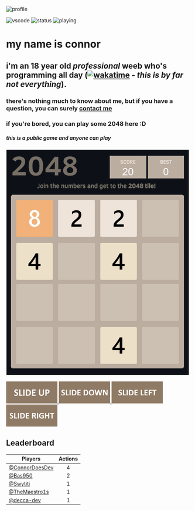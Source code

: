 ![profile](https://discord.c99.nl/widget/theme-3/744603004493365330.png)

![vscode](https://dev.discordprofiles.me/badge/vscode/744603004493365330)
![status](https://dev.discordprofiles.me/badge/status/744603004493365330?simple=true)
![playing](https://dev.discordprofiles.me/badge/playing/744603004493365330)

# my name is connor
## i'm an 18 year old *professional* weeb who's programming all day ([![wakatime](https://wakatime.com/badge/user/b2333aba-310c-4dc1-b38d-616928f60374.svg)](https://wakatime.com/@b2333aba-310c-4dc1-b38d-616928f60374) - _this is by far not everything_). 
### there's nothing much to know about me, but if you have a question, you can surely [contact me](mailto:connor@zerotwo.wtf)

### if you're bored, you can play some 2048 here :D

##### this is a public game and anyone can play

<!-- 2048GameBoard -->
<img src="https://github.com/ConnorDoesDev/ConnorDoesDev/blob/main/Data/gameboard.png" width="500"/>
<!-- 2048GameBoard -->

<!-- 2048GameActions -->
<a href="https://github.com/ConnorDoesDev/ConnorDoesDev/issues/new?title=2048|slideUp&body=Just+push+'Submit+new+issue'.+You+don't+need+to+do+anything+else."> <img src="Assets/slideUp.png"/> </a> <a href="https://github.com/ConnorDoesDev/ConnorDoesDev/issues/new?title=2048|slideDown&body=Just+push+'Submit+new+issue'.+You+don't+need+to+do+anything+else."> <img src="Assets/slideDown.png"/> </a> <a href="https://github.com/ConnorDoesDev/ConnorDoesDev/issues/new?title=2048|slideLeft&body=Just+push+'Submit+new+issue'.+You+don't+need+to+do+anything+else."> <img src="Assets/slideLeft.png"/> </a> <a href="https://github.com/ConnorDoesDev/ConnorDoesDev/issues/new?title=2048|slideRight&body=Just+push+'Submit+new+issue'.+You+don't+need+to+do+anything+else."> <img src="Assets/slideRight.png"/> </a>
<!-- 2048GameActions -->

## Leaderboard

<!-- 2048Ranking -->
| Players | Actions |
|---------------|:---------:|
| [@ConnorDoesDev](https://github.com/ConnorDoesDev) | 4 |
| [@Bas950](https://github.com/Bas950) | 2 |
| [@Swytiti](https://github.com/Swytiti) | 1 |
| [@TheMaestro1s](https://github.com/TheMaestro1s) | 1 |
| [@decca-dev](https://github.com/decca-dev) | 1 |
<!-- 2048Ranking -->
